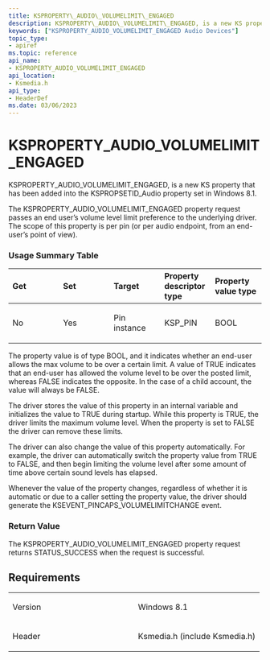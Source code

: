 ```yaml
---
title: KSPROPERTY\_AUDIO\_VOLUMELIMIT\_ENGAGED
description: KSPROPERTY\_AUDIO\_VOLUMELIMIT\_ENGAGED, is a new KS property that has been added into the KSPROPSETID\_Audio property set in Windows 8.1.
keywords: ["KSPROPERTY_AUDIO_VOLUMELIMIT_ENGAGED Audio Devices"]
topic_type:
- apiref
ms.topic: reference
api_name:
- KSPROPERTY_AUDIO_VOLUMELIMIT_ENGAGED
api_location:
- Ksmedia.h
api_type:
- HeaderDef
ms.date: 03/06/2023
---
```



# KSPROPERTY\_AUDIO\_VOLUMELIMIT\_ENGAGED


KSPROPERTY\_AUDIO\_VOLUMELIMIT\_ENGAGED, is a new KS property that has been added into the KSPROPSETID\_Audio property set in Windows 8.1.

The KSPROPERTY\_AUDIO\_VOLUMELIMIT\_ENGAGED property request passes an end user’s volume level limit preference to the underlying driver. The scope of this property is per pin (or per audio endpoint, from an end-user’s point of view).

### <span id="Usage_Summary_Table"></span><span id="usage_summary_table"></span><span id="USAGE_SUMMARY_TABLE"></span>Usage Summary Table

<table>
<colgroup>
<col width="20%" />
<col width="20%" />
<col width="20%" />
<col width="20%" />
<col width="20%" />
</colgroup>
<thead>
<tr class="header">
<th align="left">Get</th>
<th align="left">Set</th>
<th align="left">Target</th>
<th align="left">Property descriptor type</th>
<th align="left">Property value type</th>
</tr>
</thead>
<tbody>
<tr class="odd">
<td align="left"><p>No</p></td>
<td align="left"><p>Yes</p></td>
<td align="left"><p>Pin instance</p></td>
<td align="left"><p>KSP_PIN</p></td>
<td align="left"><p>BOOL</p></td>
</tr>
</tbody>
</table>

 

The property value is of type BOOL, and it indicates whether an end-user allows the max volume to be over a certain limit. A value of TRUE indicates that an end-user has allowed the volume level to be over the posted limit, whereas FALSE indicates the opposite. In the case of a child account, the value will always be FALSE.

The driver stores the value of this property in an internal variable and initializes the value to TRUE during startup. While this property is TRUE, the driver limits the maximum volume level. When the property is set to FALSE the driver can remove these limits.

The driver can also change the value of this property automatically. For example, the driver can automatically switch the property value from TRUE to FALSE, and then begin limiting the volume level after some amount of time above certain sound levels has elapsed.

Whenever the value of the property changes, regardless of whether it is automatic or due to a caller setting the property value, the driver should generate the KSEVENT\_PINCAPS\_VOLUMELIMITCHANGE event.

### <span id="Return_Value"></span><span id="return_value"></span><span id="RETURN_VALUE"></span>Return Value

The KSPROPERTY\_AUDIO\_VOLUMELIMIT\_ENGAGED property request returns STATUS\_SUCCESS when the request is successful.

## Requirements

<table>
<colgroup>
<col width="50%" />
<col width="50%" />
</colgroup>
<tbody>
<tr class="odd">
<td align="left"><p>Version</p></td>
<td align="left"><p>Windows 8.1</p></td>
</tr>
<tr class="even">
<td align="left"><p>Header</p></td>
<td align="left">Ksmedia.h (include Ksmedia.h)</td>
</tr>
</tbody>
</table>

 

 





